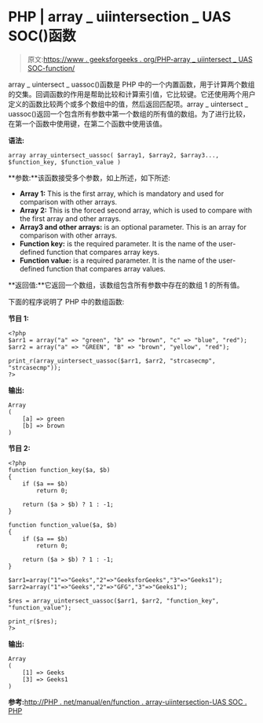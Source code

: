 # PHP | array _ uiintersection _ UAS SOC()函数

> 原文:[https://www . geeksforgeeks . org/PHP-array _ uiintersect _ UAS SOC-function/](https://www.geeksforgeeks.org/php-array_uintersect_uassoc-function/)

array _ uintersect _ uassoc()函数是 PHP 中的一个内置函数，用于计算两个数组的交集。回调函数的作用是帮助比较和计算索引值，它比较键。它还使用两个用户定义的函数比较两个或多个数组中的值，然后返回匹配项。array _ uintersect _ uassoc()返回一个包含所有参数中第一个数组的所有值的数组。为了进行比较，在第一个函数中使用键，在第二个函数中使用该值。

**语法:**

```
array array_uintersect_uassoc( $array1, $array2, $array3..., $function_key, $function_value )
```

**参数:**该函数接受多个参数，如上所述，如下所述:

*   **Array 1:** This is the first array, which is mandatory and used for comparison with other arrays.
*   **Array 2:** This is the forced second array, which is used to compare with the first array and other arrays.
*   **Array3 and other arrays:** is an optional parameter. This is an array for comparison with other arrays.
*   **Function key:** is the required parameter. It is the name of the user-defined function that compares array keys.
*   **Function value:** is a required parameter. It is the name of the user-defined function that compares array values.

**返回值:**它返回一个数组，该数组包含所有参数中存在的数组 1 的所有值。

下面的程序说明了 PHP 中的数组函数:

**节目 1:**

```
<?php
$arr1 = array("a" => "green", "b" => "brown", "c" => "blue", "red");
$arr2 = array("a" => "GREEN", "B" => "brown", "yellow", "red");

print_r(array_uintersect_uassoc($arr1, $arr2, "strcasecmp", "strcasecmp"));
?>
```

**输出:**

```
Array
(
    [a] => green
    [b] => brown
)

```

**节目 2:**

```
<?php
function function_key($a, $b)
{
    if ($a == $b)
        return 0;

    return ($a > $b) ? 1 : -1;
}

function function_value($a, $b)
{
    if ($a == $b)
        return 0;

    return ($a > $b) ? 1 : -1;
}

$arr1=array("1"=>"Geeks","2"=>"GeeksforGeeks","3"=>"Geeks1");
$arr2=array("1"=>"Geeks","2"=>"GFG","3"=>"Geeks1");

$res = array_uintersect_uassoc($arr1, $arr2, "function_key", "function_value");

print_r($res);
?>
```

**输出:**

```
Array 
( 
    [1] => Geeks 
    [3] => Geeks1 
)

```

**参考:**[http://PHP . net/manual/en/function . array-uiintersection-UAS SOC . PHP](http://php.net/manual/en/function.array-uintersect-uassoc.php)